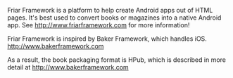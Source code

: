 Friar Framework is a platform to help create Android apps out of HTML pages.
It's best used to convert books or magazines into a native Android app.
See http://www.friarframework.com for more information!

Friar Framework is inspired by Baker Framework, which handles iOS.
http://www.bakerframework.com

As a result, the book packaging format is HPub, which is described in more detail at
http://www.bakerframework.com
